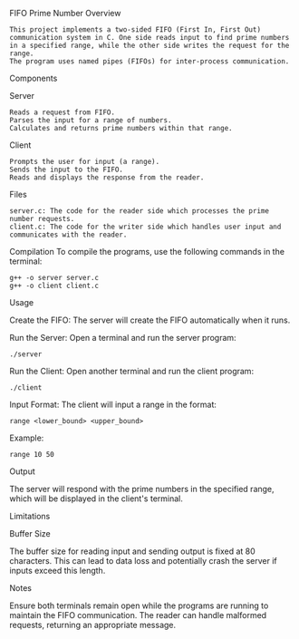 FIFO Prime Number
Overview

    This project implements a two-sided FIFO (First In, First Out) communication system in C. One side reads input to find prime numbers in a specified range, while the other side writes the request for the range. 
    The program uses named pipes (FIFOs) for inter-process communication.

Components

Server

    Reads a request from FIFO.
    Parses the input for a range of numbers.
    Calculates and returns prime numbers within that range.

Client 

    Prompts the user for input (a range).
    Sends the input to the FIFO.
    Reads and displays the response from the reader.

Files

    server.c: The code for the reader side which processes the prime number requests.
    client.c: The code for the writer side which handles user input and communicates with the reader.

Compilation
To compile the programs, use the following commands in the terminal:


    g++ -o server server.c
    g++ -o client client.c

Usage

Create the FIFO: The server will create the FIFO automatically when it runs.

Run the Server: Open a terminal and run the server program:

    ./server

Run the Client: Open another terminal and run the client program:

    ./client

Input Format: The client will input a range in the format:

    range <lower_bound> <upper_bound>

Example:

    range 10 50

Output 

The server will respond with the prime numbers in the specified range, 
which will be displayed in the client's terminal.

Limitations

Buffer Size 

The buffer size for reading input and sending output is fixed at 80 characters. 
This can lead to data loss and potentially crash the server if inputs exceed this length.

Notes

Ensure both terminals remain open while the programs are running to maintain the FIFO communication.
The reader can handle malformed requests, returning an appropriate message.

